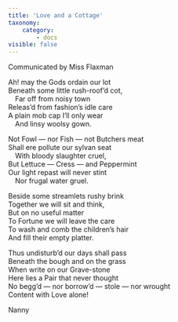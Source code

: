 ```yaml
---
title: 'Love and a Cottage'
taxonomy:
    category:
        - docs
visible: false
---
```


<div class="author">Communicated by Miss Flaxman</div>

Ah! may the Gods ordain our lot  
Beneath some little rush-roof’d cot,  
&emsp;Far off from noisy town  
Releas’d from fashion’s idle care  
A plain mob cap I’ll only wear  
&emsp;And linsy woolsy gown.  
  
Not Fowl — nor Fish — not Butchers meat  
Shall ere pollute our sylvan seat  
&emsp;With bloody slaughter cruel,  
But Lettuce — Cress — and Peppermint  
Our light repast will never stint  
&emsp;Nor frugal water gruel.  
  
Beside some streamlets rushy brink  
Together we will sit and think,  
But on no useful matter  
To Fortune we will leave the care  
To wash and comb the children’s hair  
And fill their empty platter.  
  
Thus undisturb’d our days shall pass  
Beneath the bough and on the grass  
When write on our Grave-stone  
Here lies a Pair that never thought  
No begg’d — nor borrow’d — stole — nor wrought  
Content with Love alone!  
  
Nanny